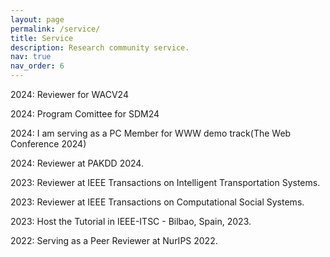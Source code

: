 ```yaml
---
layout: page
permalink: /service/
title: Service
description: Research community service.
nav: true
nav_order: 6
---
```

2024: Reviewer for WACV24 <br>

2024: Program Comittee for SDM24 <br>

2024: I am serving as a PC Member for WWW demo track(The Web Conference 2024) <br>

2024: Reviewer at PAKDD 2024.<br>

2023: Reviewer at IEEE Transactions on Intelligent Transportation Systems.<br>

2023: Reviewer at IEEE Transactions on Computational Social Systems.<br>

2023: Host the Tutorial in IEEE-ITSC - Bilbao, Spain, 2023.<br>

2022: Serving as a Peer Reviewer at NurIPS 2022.<br>

